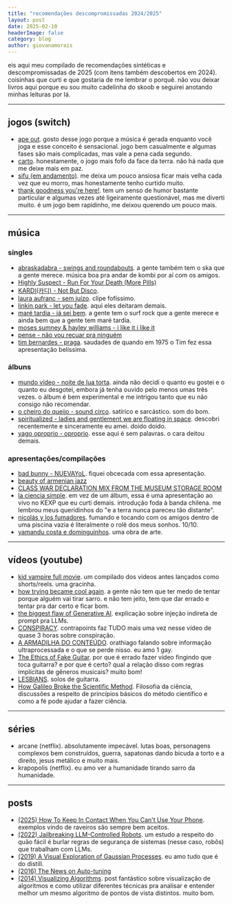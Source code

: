 ```yaml
---
title: "recomendações descompromissadas 2024/2025"
layout: post
date: 2025-02-10
headerImage: false
category: blog
author: giovanamorais
---
```


eis aqui meu compilado de recomendações sintéticas e descompromissadas de 2025
(com itens também descobertos em 2024). coisinhas que curti e que gostaria de me
lembrar o porquê. não vou deixar livros aqui porque eu sou muito cadelinha do
skoob e seguirei anotando minhas leituras por lá.

---

## jogos (switch)
* [ape out](https://www.youtube.com/watch?v=dH6hCAK24Ok). gosto desse jogo
  porque a música é gerada enquanto você joga e esse conceito é sensacional.
  jogo bem casualmente e algumas fases são mais complicadas, mas vale a pena
  cada segundo.
* [carto](https://www.youtube.com/watch?v=OR8CjIYwmxM). honestamente, o jogo mais fofo da face da terra. não
  há nada que me deixe mais em paz.
* [sifu (em andamento)](https://www.youtube.com/watch?v=1FQ1YO3Ks2U). me deixa um pouco ansiosa ficar mais velha cada vez
  que eu morro, mas honestamente tenho curtido muito.
* [thank goodness you're here!](https://www.youtube.com/watch?v=LFsDFNB-Ug4). tem um senso de humor bastante particular e algumas vezes até ligeiramente questionável, mas me diverti muito. é um jogo bem rapidinho, me deixou querendo um pouco mais.

---

## música

### singles
* [abraskadabra - swings and
  roundabouts](https://www.youtube.com/watch?v=yFI5j5eM4-k). a gente também tem o ska que a
  gente merece. música boa pra andar de kombi por aí com os amigos.
* [Highly Suspect - Run For Your Death (More Pills)](https://www.youtube.com/watch?v=YoAcSihaRIc&list=RDYoAcSihaRIc)
* [KARDI(카디) - Not But Disco](https://www.youtube.com/watch?v=kbx0sg4S1cg&list=RDkbx0sg4S1cg).
* [laura aufranc - sem juízo](https://www.youtube.com/watch?v=lr6Xd8-q9vE). clipe fofíssimo.
* [linkin park - let you fade](https://www.youtube.com/watch?v=jv-laQtaLjE).
  aqui eles deitaram demais.
* [maré tardia - já sei bem](https://www.youtube.com/watch?v=X9SSe8tQ318). a
  gente tem o surf rock que a gente merece e ainda bem que a gente tem maré
  tardia.
* [moses sumney & hayley williams - i like it i like it](https://www.youtube.com/watch?v=d5OB461GCD8)
* [pense - não vou recuar pra ninguém](https://www.youtube.com/watch?v=Anvfo054lH8)
* [tim bernardes - praga](https://www.youtube.com/watch?v=AgZCglt4JEI). saudades
  de quando em 1975 o Tim fez essa apresentação belíssima.


### álbuns

* [mundo vídeo - noite de lua torta](https://balaclavarecords.bandcamp.com/album/noite-de-lua-torta). ainda não decidi o quanto eu gostei e o quanto eu desgotei, embora já tenha ouvido pelo menos umas três vezes. o álbum é bem experimental e me intrigou tanto que eu não consigo não recomendar.
* [o cheiro do queijo - sound circo](https://www.youtube.com/watch?v=qOS1iEEN8o0). satírico e sarcástico. som do bom.
* [spiritualized - ladies and gentlement we are floating in space](https://www.youtube.com/watch?v=_eCGu2Te3ZA). descobri
  recentemente e sinceramente eu amei. doido doido.
* [yago oproprio - oproprio](https://www.youtube.com/watch?v=qOS1iEEN8o0). esse
  aqui é sem palavras. o cara deitou demais.


### apresentações/compilações

* [bad bunny - NUEVAYoL](https://www.youtube.com/watch?v=T3fMgn9eeBA). fiquei
  obcecada com essa apresentação.
* [beauty of armenian jazz](https://www.youtube.com/watch?v=11i4UNbKHkQ)
* [CLASS WAR DECLARATION MIX FROM THE MUSEUM STORAGE ROOM](https://www.youtube.com/watch?v=L_HCXeOJC1U)
* [la ciencia simple](https://www.youtube.com/watch?v=aINuLF0i75E). em vez de um
  álbum, essa é uma apresentação ao vivo no KEXP que eu curti demais. introdução
  foda à banda chilena. me lembrou meus queridinhos do "e a terra nunca pareceu
  tão distante".
* [nicolás y los fumadores](https://www.youtube.com/watch?v=q4PlauQlWb8).
  fumando e tocando com os amigos dentro de uma piscina vazia é literalmente o
  rolê dos meus sonhos. 10/10.
* [yamandu costa e dominguinhos](https://www.youtube.com/watch?v=xZfKXFnb6IQ&t=4s). uma obra de
  arte.

---

## vídeos (youtube)

* [kid vampire full movie](https://www.youtube.com/watch?v=2JqDneQLX0s). um
  compilado dos vídeos antes lançados como shorts/reels. uma gracinha.
* [how trying became cool again](https://www.youtube.com/watch?v=o2jzKo1RqWU). a
  gente não tem que ter medo de tentar porque alguém vai tirar sarro. e não tem
  jeito, tem que dar errado e tentar pra dar certo e ficar bom.
* [the biggest flaw of Generative AI](https://www.youtube.com/watch?v=rAEqP9VEhe8). explicação sobre injeção indireta de prompt pra LLMs.
* [CONSPIRACY](https://www.youtube.com/watch?v=teqkK0RLNkI). contrapoints faz
  TUDO mais uma vez nesse vídeo de quase 3 horas sobre conspiração.
* [A ARMADILHA DO CONTEÚDO](https://www.youtube.com/watch?v=tXseTtlC5qI).
  orathiago falando sobre informação ultraprocessada e o que se perde nisso. eu
  amo 1 gay.
* [The Ethics of Fake Guitar](https://www.youtube.com/watch?v=R1QEV9euGAg). por
  que é errado fazer vídeo fingindo que toca guitarra? e por que é certo? qual a
  relação disso com regras implícitas de gêneros musicais? muito bom!
* [LESBIANS](https://www.youtube.com/watch?v=3vevGe-SwOo). solos de guitarra.
* [How Galileo Broke the Scientific Method](https://www.youtube.com/watch?v=v7a65AvELdU). Filosofia da ciência, discussões a respeito de princípios básicos do método científico e como a fé pode ajudar a fazer ciência.


---

## séries
* arcane (netflix). absolutamente impecável. lutas boas, personagens complexos
  bem construídos, guerra, sapatonas dando bicuda a torto e a direito, jesus
  metálico e muito mais.
* krapopolis (netflix). eu amo ver a humanidade tirando sarro da humanidade.

---

## posts
* [(2025) How To Keep In Contact When You Can't Use Your Phone](https://archive.is/0lI4K). exemplos vindo de raveiros são sempre bem aceitos.
* [(2022) Jailbreaking LLM-Controlled Robots](https://blog.ml.cmu.edu/2024/10/29/jailbreaking-llm-controlled-robots/). um estudo a respeito do quão fácil é burlar regras de segurança de sistemas (nesse caso, robôs) que trabalham com LLMs.
* [(2019) A Visual Exploration of Gaussian Processes](https://distill.pub/2019/visual-exploration-gaussian-processes/). eu amo tudo que é do distill.
* [(2016) The News on Auto-tuning](https://archives.argmin.net/2016/06/20/hypertuning/)
* [(2014) Visualizing Algorithms](https://bost.ocks.org/mike/algorithms/). post
  fantástico sobre visualização de algoritmos e como utilizar
  diferentes técnicas pra analisar e entender melhor um mesmo algoritmo
  de pontos de vista distintos. muito bom.
